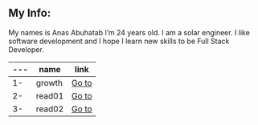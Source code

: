 ## My Info:

My names is Anas Abuhatab I’m 24 years old. I am a solar engineer. I like software development and I hope I learn new skills to be Full Stack Developer.

---|name|  link
---|-----|-----------
1-|growth|[Go to ](https://anas-abuhatab.github.io/Reading-notes/growth) 
2-|read01|[Go to](https://anas-abuhatab.github.io/Reading-notes/read01)
3-|read02|[Go to](https://anas-abuhatab.github.io/Reading-notes/read02)
